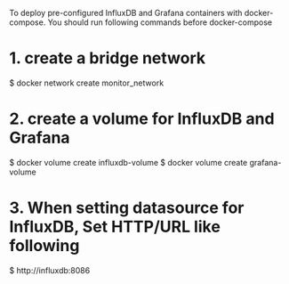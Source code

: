 To deploy pre-configured InfluxDB and Grafana containers with docker-compose.
You should run following commands before docker-compose

# 1. create a bridge network

$ docker network create monitor_network

# 2. create a volume for InfluxDB and Grafana

$ docker volume create influxdb-volume
$ docker volume create grafana-volume

# 3. When setting datasource for InfluxDB, Set HTTP/URL like following

$ http://influxdb:8086
